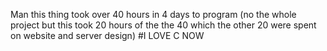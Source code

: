 Man this thing took over 40 hours in 4 days to program (no the whole project but this took 20 hours of the the 40 which the other 20 were spent on website and server design)
#I LOVE C NOW
